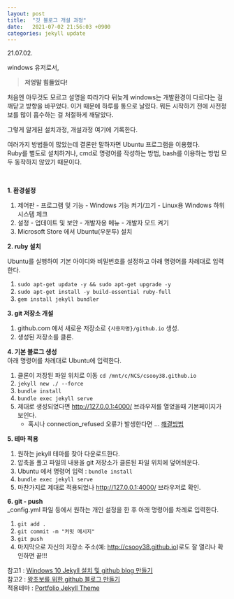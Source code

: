 ```yaml
---
layout: post
title:  "깃 블로그 개설 과정"
date:   2021-07-02 21:56:03 +0900
categories: jekyll update
---
```

21.07.02.
<br>

windows 유저로서, 

> **저엉말 힘들었다!**

처음엔 아무것도 모르고 설명을 따라가다 뒤늦게 windows는 개발환경이 다르다는 걸 깨닫고 방향을 바꾸었다. 이거 때문에 하루를 통으로 날렸다. 뭐든 시작하기 전에 사전정보를 많이 흡수하는 걸 처절하게 깨달았다. 


그렇게 알게된 설치과정, 개설과정 여기에 기록한다.  

여러가지 방법들이 많았는데 결론만 말하자면 Ubuntu 프로그램을 이용했다.  
Ruby를 별도로 설치하거나, cmd로 명령어를 작성하는 방법, bash를 이용하는 방법 모두 동작하지 않았기 때문이다.   

<br>

**1. 환경설정**
1. 제어판 - 프로그램 및 기능 - Windows 기능 켜기/끄기 - Linux용 Windows 하위 시스템 체크
2. 설정 - 업데이트 및 보안 - 개발자용 메뉴 - 개발자 모드 켜기
3. Microsoft Store 에서 Ubuntu(우분투) 설치

**2. ruby 설치**  

Ubuntu를 실행하여 기본 아이디와 비밀번호를 설정하고 아래 명령어를 차례대로 입력한다.  
1. `sudo apt-get update -y && sudo apt-get upgrade -y`
2. `sudo apt-get install -y build-essential ruby-full`
3. `gem install jekyll bundler`

**3. git 저장소 개설**
1. github.com 에서 새로운 저장소로 `{사용자명}/github.io` 생성.
2. 생성된 저장소를 클론.

**4. 기본 블로그 생성**   
아래 명령어를 차례대로 Ubuntu에 입력한다.  
1. 클론이 저장된 파일 위치로 이동 `cd /mnt/c/NCS/csooy38.github.io`
2. `jekyll new ./ --force`
3. `bundle install`
4. `bundle exec jekyll serve`
5. 제대로 생성되었다면 http://127.0.0.1:4000/ 브라우저를 열었을때 기본페이지가 보인다.  
	- 혹시나 connection_refused 오류가 발생한다면 ... [해결방법]

**5. 테마 적용**
1. 원하는 jekyll 테마를 찾아 다운로드한다.
2. 압축을 풀고 파일의 내용을 git 저장소가 클론된 파일 위치에 덮어씌운다.
3. Ubuntu 에서 명령어 입력 : `bundle install`
4. `bundle exec jekyll serve`
5. 마찬가지로 제대로 적용되었나 http://127.0.0.1:4000/ 브라우저로 확인.

**6. git - push**   
_config.yml 파일 등에서 원하는 개인 설정을 한 후 아래 명령어를 차례로 입력한다.  

1. `git add .`
2. `git commit -m "커밋 메시지"`
3. `git push`
4. 마지막으로 자신의 저장소 주소(예: http://csooy38.github.io)로도 잘 열리나 확인하면 끝!!!


참고1 : [Windows 10 Jekyll 설치 및 github blog 만들기]    
참고2 : [왕초보를 위한 github 블로그 만들기]     
적용테마 : [Portfolio Jekyll Theme]   

[해결방법]:https://seodavi.tistory.com/12
[Windows 10 Jekyll 설치 및 github blog 만들기]:https://madplay.github.io/post/install-jekyll-on-windows  
[왕초보를 위한 github 블로그 만들기]:https://zeddios.tistory.com/1223?category=682196 
[Portfolio Jekyll Theme]:http://jekyllthemes.org/themes/portfolio-jekyll-theme/  







